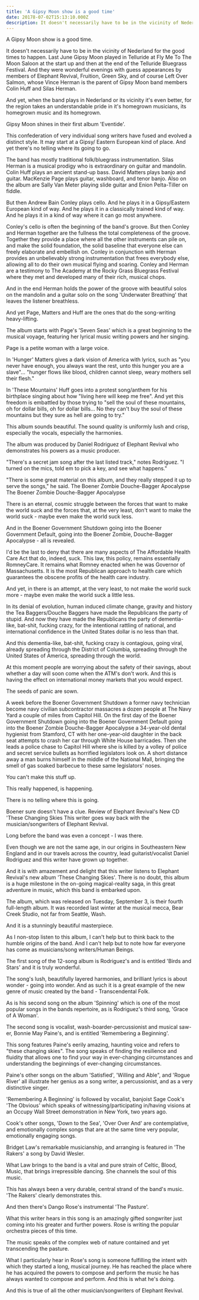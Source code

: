 ```yaml
---
title: 'A Gipsy Moon show is a good time'
date: 20178-07-02T15:13:10.000Z
description: It doesn't necessarily have to be in the vicinity of Nederland for the good times to happen. 
---
```

A Gipsy Moon show is a good time.

It doesn't necessarily have to be in the vicinity of Nederland for the good times to happen. Last June Gipsy Moon
 played in Telluride at Fly Me To The Moon Saloon at the start up and then at the end of the Telluride Bluegrass Festival. And they were wonderful evenings with guess appearances by members of Elephant Revival, Fruition, Green Sky, and of course Left Over Salmon, whose Vince Herman is the parent of Gipsy Moon band members Colin Huff and Silas Herman.

And yet, when the band plays in Nederland or its vicinity it's even better, for the region takes an understandable pride in it's homegrown musicians, its homegrown music and its homegrown.

Gipsy Moon shines in their first album 'Eventide'.

This confederation of very individual song writers have fused and evolved a distinct style. It may start at a Gipsy/ Eastern European kind of place. And yet there's no telling where its going to go.

The band has mostly traditional folk/bluegrass instrumentation. Silas Herman is a musical prodigy who is extraordinary on guitar and mandolin. Colin Huff plays an ancient stand-up bass. David Matters plays banjo and guitar. MacKenzie Page plays guitar, washboard, and tenor banjo. Also on the album are Sally Van Meter playing slide guitar and Enion Pelta-Tiller on fiddle. 

But then Andrew Bain Conley plays cello. And he plays it in a Gipsy/Eastern European kind of way. And he plays it in a classically trained kind of way.  And he plays it in a kind of way where it can go most anywhere. 

Conley's cello is often the beginning of the band's groove. But then Conley and Herman together are the fullness the total completeness of the groove. Together they provide a place where all the other instruments can pile on, and make the solid foundation, the solid baseline that everyone else can freely elaborate and embellish on. Conley in conjunction with Herman provides an unbelievably strong instrumentation that frees everybody else, allowing all to do their own musical flying and soaring. Conley and Herman are a testimony to The Academy at the Rocky Grass Bluegrass Festival where they met and developed many of their rich, musical chops.

And in the end Herman holds the power of the groove with beautiful solos on the mandolin and a guitar solo on the song 'Underwater Breathing' that leaves the listener breathless.

And yet Page, Matters and Huff are the ones that do the song-writing heavy-lifting.

The album starts with Page's 'Seven Seas' which is a great beginning to the musical voyage, featuring her lyrical music writing powers and her singing.

Page is a petite woman with a large voice. 

In 'Hunger' Matters gives a dark vision of America with lyrics, such as "you never have enough, you always want the rest, unto this hunger you are a slave"... "hunger flows like blood, children cannot sleep, weary mothers sell their flesh." 

In  'These Mountains' Huff goes into a protest song/anthem for his birthplace singing about how "living here will keep me free". And yet this freedom is embattled by those trying to "sell the soul of these mountains, oh for dollar bills, oh for dollar bills... No they can't buy the soul of these mountains but they sure as hell are going to try."

This album sounds beautiful. The sound quality is uniformly lush and crisp, especially the vocals, especially the harmonies.

The album was produced by Daniel Rodriguez of Elephant Revival who demonstrates his powers as a music producer. 

"There's a secret jam song after the last listed track," notes Rodriguez.  "I turned on the mics, told em to pick a key, and see what happens." 

"There is some great material on this album, and they really stepped it up to serve the songs," he said.
The Boener Zombie Douche-Bagger Apocalypse
The Boener Zombie Douche-Bagger Apocalypse

There is an eternal, cosmic struggle between the forces that want to
make the world suck and the forces that, at the very least, don't want
to make the world suck - maybe even make the world suck less.

And in the Boener Government Shutdown going into the Boener Government
Default, going into the Boener Zombie, Douche-Bagger Apocalypse - all
is revealed.

I'd be the last to deny that there are many aspects of The Affordable
Health Care Act that do, indeed, suck. This law, this policy, remains
essentially RomneyCare. It remains what Romney enacted when he was
Governor of Massachusetts. It is the most Republican approach to
health care which guarantees the obscene profits of the health care
industry.

And yet, in there is an attempt, at the very least, to not make the
world suck more - maybe even make the world suck a little less.

In its denial of evolution, human induced climate change, gravity and
history the Tea Baggers/Douche Baggers have made the Republicans the
party of stupid. And now they have made the Republicans the party of
dementia-like, bat-shit, fucking crazy, for the intentional rattling
of national, and international confidence in the United States dollar
is no less than that.

And this dementia-like, bat-shit, fucking crazy is contagious, going
viral, already spreading through the District of Columbia, spreading
through the United States of America, spreading through the world.

At this moment people are worrying about the safety of their savings,
about whether a day will soon come when the ATM's don't work. And this
is having the effect on international money markets that you would
expect.

The seeds of panic are sown.

A week before the Boener Government Shutdown a former navy technician
become navy civilian subcontractor massacres a dozen people at The
Navy Yard a couple of miles from Capitol Hill. On the first day of
the Boener Government Shutdown going into the Boener Government
Default going into the Boener Zombie Douche-Bagger Apocalypse a
34-year-old dental hygienist from Stamford, CT with her one-year-old
daughter in the back seat attempts to crash her car through White
House barricades. Then she leads a police chase to Capitol Hill where
she is killed by a volley of police and secret service bullets as
horrified legislators look on. A short distance away a man burns
himself in the middle of the National Mall, bringing the smell of gas
soaked barbecue to these same legislators' noses.

You can't make this stuff up.

This really happened, is happening.

There is no telling where this is going.

Boener sure doesn't have a clue.
Review of Elephant Revival's New CD 'These Changing Skies
This writer goes way back with the musician/songwriters of Elephant Revival.

Long before the band was even a concept - I was there.

Even though we are not the same age, in our origins in Southeastern
New England and in our travels across the country, lead
guitarist/vocalist Daniel Rodriguez and this writer have grown up
together.

And it is with amazement and delight that this writer listens to
Elephant Revival's new album 'These Changing Skies'. There is no
doubt, this album is a huge milestone in the on-going magical-reality
saga, in this great adventure in music, which this band is embarked
upon.

The album, which was released on Tuesday, September 3, is their fourth
full-length album. It was recorded last winter at the musical mecca,
Bear Creek Studio, not far from Seattle, Wash.

And it is a stunningly beautiful masterpiece.

As I non-stop listen to this album, I can't help but to think back to
the humble origins of the band. And I can't help but to note how far
everyone has come as musicians/song writers/Human Beings.

The first song of the 12-song album is Rodriguez's and is entitled
'Birds and Stars' and it is truly wonderful.

The song's lush, beautifully layered harmonies, and brilliant lyrics
is about wonder - going into wonder. And as such it is a great example
of the new genre of music created by the band - Transcendental Folk.

As is his second song on the album 'Spinning' which is one of the most
popular songs in the bands repertoire, as is Rodriguez's third song,
'Grace of A Woman'.

The second song is vocalist, wash-boarder-percussionist and musical
saw-er, Bonnie May Paine's, and is entitled 'Remembering a Beginning'.

This song features Paine's eerily amazing, haunting voice and refers
to "these changing skies". The song speaks of finding the resilience
and fluidity that allows one to find your way in ever-changing
circumstances and understanding the beginnings of ever-changing
circumstances.

Paine's other songs on the album 'Satisfied', 'Willing and Able", and
'Rogue River' all illustrate her genius as a song writer, a
percussionist, and as a very distinctive singer.

'Remembering A Beginning' is followed by vocalist, banjoist Sage
Cook's 'The Obvious' which speaks of witnessing/participating
in/having visions at an Occupy Wall Street demonstration in New York,
two years ago.

Cook's other songs, 'Down to the Sea',  'Over Over And' are
contemplative, and emotionally complex songs that are at the same time
very popular, emotionally engaging songs.

Bridget Law's remarkable musicianship, and arranging is featured in
'The Rakers' a song by David Wesler.

What Law brings to the band is a vital and pure strain of Celtic,
Blood, Music, that brings irrepressible dancing. She channels the soul
of this music.

This has always been a very durable, central strand of the band's
music. 'The Rakers' clearly demonstrates this.

And then there's Dango Rose's instrumental 'The Pasture'.

What this writer hears in this song is an amazingly gifted songwriter
just coming into his greater and further powers. Rose is writing the
popular orchestra pieces of this time.

The music speaks of the complex web of nature contained and yet
transcending the pasture.

What I particularly hear in Rose's song is someone fulfilling the
intent with which they started a long, musical journey. He has reached
the place where he has acquired the powers to compose and perform the
music he has always wanted to compose and perform. And this is what
he's doing.

And this is true of all the other musician/songwriters of Elephant Revival.

